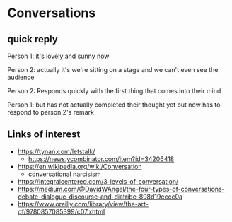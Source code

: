 # Conversations

## quick reply

Person 1:  it's lovely and sunny now

Person 2: actually it's we're sitting on a stage and we can't even see the audience

Person 2: Responds quickly with the first thing that comes into their mind

Person 1: but has not actually completed their thought yet but now has to respond to person 2's remark

## Links of interest

* https://tynan.com/letstalk/
  * https://news.ycombinator.com/item?id=34206418
* https://en.wikipedia.org/wiki/Conversation
  * conversational narcisism
* https://integralcentered.com/3-levels-of-conversation/
* https://medium.com/@DavidWAngel/the-four-types-of-conversations-debate-dialogue-discourse-and-diatribe-898d19eccc0a
* https://www.oreilly.com/library/view/the-art-of/9780857085399/c07.xhtml
